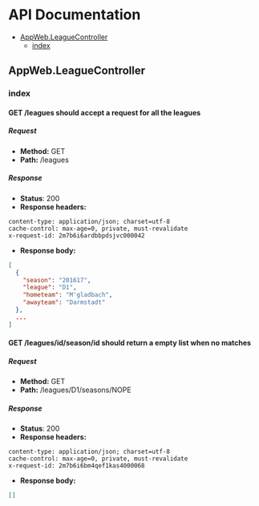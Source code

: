 # API Documentation

  * [AppWeb.LeagueController](#appweb-leaguecontroller)
    * [index](#appweb-leaguecontroller-index)

## AppWeb.LeagueController
### <a id=appweb-leaguecontroller-index></a>index
#### GET /leagues should accept a request for all the leagues
##### Request
* __Method:__ GET
* __Path:__ /leagues

##### Response
* __Status__: 200
* __Response headers:__
```
content-type: application/json; charset=utf-8
cache-control: max-age=0, private, must-revalidate
x-request-id: 2m7b6i6ardbbpdsjvc000042
```
* __Response body:__
```json
[
  {
    "season": "201617",
    "league": "D1",
    "hometeam": "M'gladbach",
    "awayteam": "Darmstadt"
  },
  ...
]
```

#### GET /leagues/id/season/id should return a empty list when no matches
##### Request
* __Method:__ GET
* __Path:__ /leagues/D1/seasons/NOPE

##### Response
* __Status__: 200
* __Response headers:__
```
content-type: application/json; charset=utf-8
cache-control: max-age=0, private, must-revalidate
x-request-id: 2m7b6i6bm4qef1kas4000068
```
* __Response body:__
```json
[]
```
